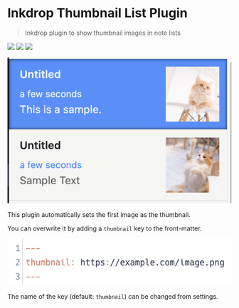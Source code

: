 # Inkdrop Thumbnail List Plugin

> Inkdrop plugin to show thumbnail images in note lists

![](https://inkdrop-plugin-badge.vercel.app/api/version/thumbnail-list) ![](https://inkdrop-plugin-badge.vercel.app/api/downloads/thumbnail-list) ![](https://img.shields.io/github/license/Fus1onDev/inkdrop-thumbnail-list?style=plastic)

![](images/ss.png)

This plugin automatically sets the first image as the thumbnail.

You can overwrite it by adding a `thumbnail` key to the front-matter.

![](images/example.png)

The name of the key (default: `thumbnail`) can be changed from settings.